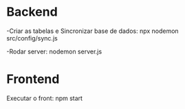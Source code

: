 # Backend
-Criar as tabelas e Sincronizar base de dados: 
npx nodemon src/config/sync.js

-Rodar server:
nodemon server.js


# Frontend
Executar o front:
npm start